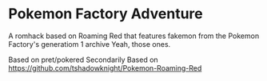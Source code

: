 # Pokemon Factory Adventure
A romhack based on Roaming Red that features fakemon from the Pokemon Factory's generatiom 1 archive
Yeah, those ones.

Based on pret/pokered
Secondarily Based on https://github.com/tshadowknight/Pokemon-Roaming-Red
